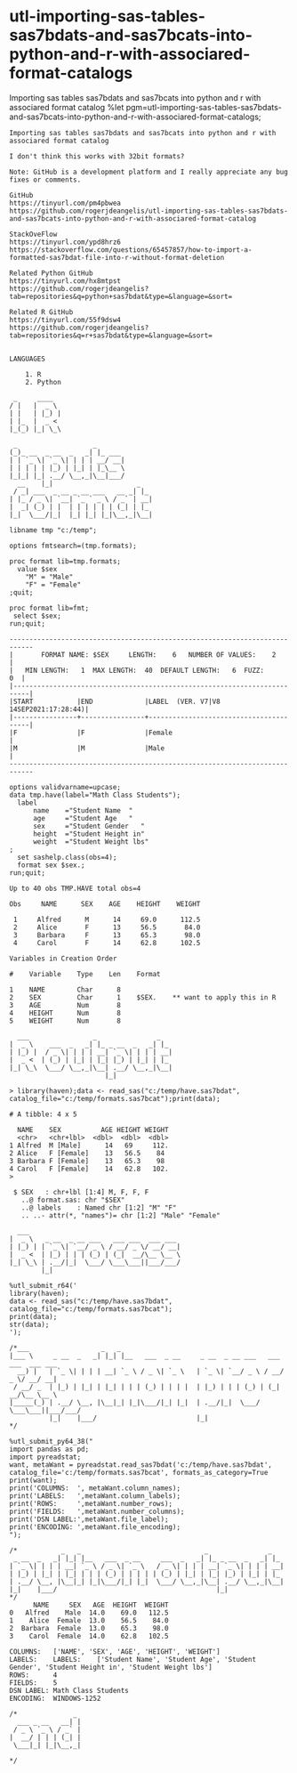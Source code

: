 # utl-importing-sas-tables-sas7bdats-and-sas7bcats-into-python-and-r-with-associared-format-catalogs
Importing sas tables sas7bdats and sas7bcats into python and r with associared format catalog 
    %let pgm=utl-importing-sas-tables-sas7bdats-and-sas7bcats-into-python-and-r-with-associared-format-catalogs;

    Importing sas tables sas7bdats and sas7bcats into python and r with associared format catalog

    I don't think this works with 32bit formats?

    Note: GitHub is a development platform and I really appreciate any bug fixes or comments.

    GitHub
    https://tinyurl.com/pm4pbwea
    https://github.com/rogerjdeangelis/utl-importing-sas-tables-sas7bdats-and-sas7bcats-into-python-and-r-with-associared-format-catalog

    StackOveFlow
    https://tinyurl.com/ypd8hrz6
    https://stackoverflow.com/questions/65457857/how-to-import-a-formatted-sas7bdat-file-into-r-without-format-deletion

    Related Python GitHub
    https://tinyurl.com/hx8mtpst
    https://github.com/rogerjdeangelis?tab=repositories&q=python+sas7bdat&type=&language=&sort=

    Related R GitHub
    https://tinyurl.com/55f9dsw4
    https://github.com/rogerjdeangelis?tab=repositories&q=r+sas7bdat&type=&language=&sort=


    LANGUAGES

        1. R
        2. Python

     _     ____
    / |   |  _ \
    | |   | |_) |
    | |_  |  _ <
    |_(_) |_| \_\

     _                   _
    (_)_ __  _ __  _   _| |_ ___
    | | `_ \| `_ \| | | | __/ __|
    | | | | | |_) | |_| | |_\__ \
    |_|_| |_| .__/ \__,_|\__|___/
      __    |_|                     _
     / _| ___  _ __ _ __ ___   __ _| |_
    | |_ / _ \| `__| `_ ` _ \ / _` | __|
    |  _| (_) | |  | | | | | | (_| | |_
    |_|  \___/|_|  |_| |_| |_|\__,_|\__|

    libname tmp "c:/temp";

    options fmtsearch=(tmp.formats);

    proc format lib=tmp.formats;
      value $sex
        "M" = "Male"
        "F" = "Female"
    ;quit;

    proc format lib=fmt;
     select $sex;
    run;quit;

    ----------------------------------------------------------------------------
    |       FORMAT NAME: $SEX     LENGTH:    6   NUMBER OF VALUES:    2        |
    |   MIN LENGTH:   1  MAX LENGTH:  40  DEFAULT LENGTH:   6  FUZZ:        0  |
    |--------------------------------------------------------------------------|
    |START           |END             |LABEL  (VER. V7|V8   14SEP2021:17:28:44)|
    |----------------+----------------+----------------------------------------|
    |F               |F               |Female                                  |
    |M               |M               |Male                                    |
    ----------------------------------------------------------------------------

    options validvarname=upcase;
    data tmp.have(label="Math Class Students");
      label
          name    ="Student Name  "
          age     ="Student Age   "
          sex     ="Student Gender   "
          height  ="Student Height in"
          weight  ="Student Weight lbs"
    ;
      set sashelp.class(obs=4);
      format sex $sex.;
    run;quit;

    Up to 40 obs TMP.HAVE total obs=4

    Obs     NAME      SEX    AGE    HEIGHT    WEIGHT

     1     Alfred      M      14     69.0      112.5
     2     Alice       F      13     56.5       84.0
     3     Barbara     F      13     65.3       98.0
     4     Carol       F      14     62.8      102.5

    Variables in Creation Order

    #    Variable    Type    Len    Format

    1    NAME        Char      8
    2    SEX         Char      1    $SEX.    ** want to apply this in R
    3    AGE         Num       8
    4    HEIGHT      Num       8
    5    WEIGHT      Num       8

      ___                _               _
    |  _ \    ___  _   _| |_ _ __  _   _| |_
    | |_) |  / _ \| | | | __| `_ \| | | | __|
    |  _ <  | (_) | |_| | |_| |_) | |_| | |_
    |_| \_\  \___/ \__,_|\__| .__/ \__,_|\__|
                            |_|

    > library(haven);data <- read_sas("c:/temp/have.sas7bdat", catalog_file="c:/temp/formats.sas7bcat");print(data);

    # A tibble: 4 x 5

      NAME    SEX          AGE HEIGHT WEIGHT
      <chr>   <chr+lbl>  <dbl>  <dbl>  <dbl>
    1 Alfred  M [Male]      14   69     112.
    2 Alice   F [Female]    13   56.5    84
    3 Barbara F [Female]    13   65.3    98
    4 Carol   F [Female]    14   62.8   102.
    >

     $ SEX   : chr+lbl [1:4] M, F, F, F
       ..@ format.sas: chr "$SEX"
       ..@ labels    : Named chr [1:2] "M" "F"
       .. ..- attr(*, "names")= chr [1:2] "Male" "Female"

      ___
    |  _ \   _ __  _ __ ___   ___ ___  ___ ___
    | |_) | | `_ \| `__/ _ \ / __/ _ \/ __/ __|
    |  _ <  | |_) | | | (_) | (_|  __/\__ \__ \
    |_| \_\ | .__/|_|  \___/ \___\___||___/___/
            |_|

    %utl_submit_r64('
    library(haven);
    data <- read_sas("c:/temp/have.sas7bdat", catalog_file="c:/temp/formats.sas7bcat");
    print(data);
    str(data);
    ');

    /*___                  _   _
    |___ \     _ __  _   _| |_| |__   ___  _ __     _ __  _ __ ___   ___ ___  ___ ___
      __) |   | `_ \| | | | __| `_ \ / _ \| `_ \   | `_ \| `__/ _ \ / __/ _ \/ __/ __|
     / __/ _  | |_) | |_| | |_| | | | (_) | | | |  | |_) | | | (_) | (_|  __/\__ \__ \
    |_____(_) | .__/ \__, |\__|_| |_|\___/|_| |_|  | .__/|_|  \___/ \___\___||___/___/
              |_|    |___/                         |_|
    */

    %utl_submit_py64_38("
    import pandas as pd;
    import pyreadstat;
    want, metaWant = pyreadstat.read_sas7bdat('c:/temp/have.sas7bdat', catalog_file='c:/temp/formats.sas7bcat', formats_as_category=True
    print(want);
    print('COLUMNS:  ', metaWant.column_names);
    print('LABELS:   ',metaWant.column_labels);
    print('ROWS:     ',metaWant.number_rows);
    print('FIELDS:   ',metaWant.number_columns);
    print('DSN LABEL:',metaWant.file_label);
    print('ENCODING: ',metaWant.file_encoding);
    ");

    /*           _   _                               _               _
     _ __  _   _| |_| |__   ___  _ __     ___  _   _| |_ _ __  _   _| |_
    | `_ \| | | | __| `_ \ / _ \| `_ \   / _ \| | | | __| `_ \| | | | __|
    | |_) | |_| | |_| | | | (_) | | | | | (_) | |_| | |_| |_) | |_| | |_
    | .__/ \__, |\__|_| |_|\___/|_| |_|  \___/ \__,_|\__| .__/ \__,_|\__|
    |_|    |___/                                        |_|
    */
          NAME     SEX   AGE  HEIGHT  WEIGHT
    0   Alfred    Male  14.0    69.0   112.5
    1    Alice  Female  13.0    56.5    84.0
    2  Barbara  Female  13.0    65.3    98.0
    3    Carol  Female  14.0    62.8   102.5

    COLUMNS:   ['NAME', 'SEX', 'AGE', 'HEIGHT', 'WEIGHT']
    LABELS:    LABELS:    ['Student Name', 'Student Age', 'Student Gender', 'Student Height in', 'Student Weight lbs']
    ROWS:      4
    FIELDS:    5
    DSN LABEL: Math Class Students
    ENCODING:  WINDOWS-1252

    /*              _
      ___ _ __   __| |
     / _ \ `_ \ / _` |
    |  __/ | | | (_| |
     \___|_| |_|\__,_|

    */
